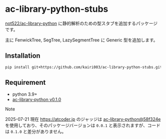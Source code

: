 # ac-library-python-stubs

[not522/ac-library-python](https://github.com/not522/ac-library-python) に静的解析のための型スタブを追加するパッケージです。

主に FenwickTree, SegTree, LazySegmentTree に Generic 型を追加します。

## Installation
```bash
pip install git+https://github.com/kairi003/ac-library-python-stubs.git@v0.1.0
```

## Requirement
- python 3.9+
- [ac-library-python v0.1.0](https://github.com/not522/ac-library-python/releases/tag/v0.1.0)

> [!NOTE]
> 2025-07-21 現在 https://atcoder.jp のジャッジは [ac-library-python@58f324e
](https://github.com/not522/ac-library-python@58f324ec020d57191e7b9e4957b0c5feb5ed3aff) を使用しており、そのパッケージバージョンは `0.0.1` と表示されますが、コードは `0.1.0` と差分がありません。
